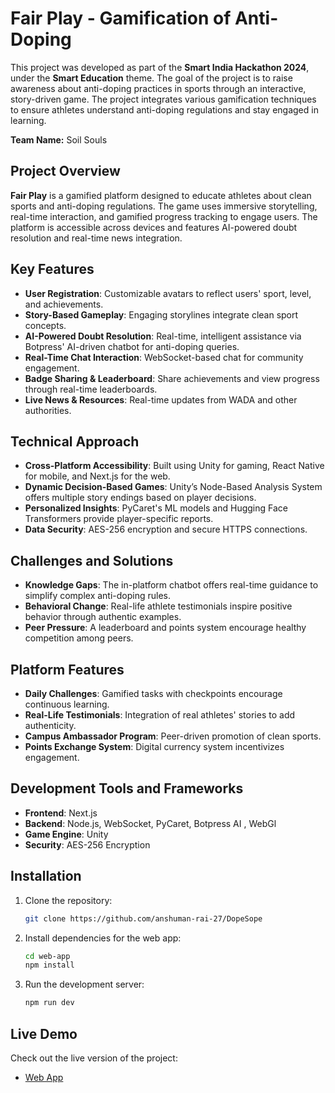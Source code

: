 
# Fair Play - Gamification of Anti-Doping

This project was developed as part of the **Smart India Hackathon 2024**, under the **Smart Education** theme. The goal of the project is to raise awareness about anti-doping practices in sports through an interactive, story-driven game. The project integrates various gamification techniques to ensure athletes understand anti-doping regulations and stay engaged in learning.


**Team Name:** Soil Souls  

## Project Overview
**Fair Play** is a gamified platform designed to educate athletes about clean sports and anti-doping regulations. The game uses immersive storytelling, real-time interaction, and gamified progress tracking to engage users. The platform is accessible across devices and features AI-powered doubt resolution and real-time news integration.

## Key Features
- **User Registration**: Customizable avatars to reflect users' sport, level, and achievements.
- **Story-Based Gameplay**: Engaging storylines integrate clean sport concepts.
- **AI-Powered Doubt Resolution**: Real-time, intelligent assistance via Botpress' AI-driven chatbot for anti-doping queries.
- **Real-Time Chat Interaction**: WebSocket-based chat for community engagement.
- **Badge Sharing & Leaderboard**: Share achievements and view progress through real-time leaderboards.
- **Live News & Resources**: Real-time updates from WADA and other authorities.

## Technical Approach
- **Cross-Platform Accessibility**: Built using Unity for gaming, React Native for mobile, and Next.js for the web.
- **Dynamic Decision-Based Games**: Unity’s Node-Based Analysis System offers multiple story endings based on player decisions.
- **Personalized Insights**: PyCaret's ML models and Hugging Face Transformers provide player-specific reports.
- **Data Security**: AES-256 encryption and secure HTTPS connections.

## Challenges and Solutions
- **Knowledge Gaps**: The in-platform chatbot offers real-time guidance to simplify complex anti-doping rules.
- **Behavioral Change**: Real-life athlete testimonials inspire positive behavior through authentic examples.
- **Peer Pressure**: A leaderboard and points system encourage healthy competition among peers.

## Platform Features
- **Daily Challenges**: Gamified tasks with checkpoints encourage continuous learning.
- **Real-Life Testimonials**: Integration of real athletes' stories to add authenticity.
- **Campus Ambassador Program**: Peer-driven promotion of clean sports.
- **Points Exchange System**: Digital currency system incentivizes engagement.

## Development Tools and Frameworks
- **Frontend**: Next.js
- **Backend**: Node.js, WebSocket, PyCaret, Botpress AI , WebGl
- **Game Engine**: Unity
- **Security**: AES-256 Encryption

## Installation
1. Clone the repository:
   ```bash
   git clone https://github.com/anshuman-rai-27/DopeSope
   ```
2. Install dependencies for the web app:
   ```bash
   cd web-app
   npm install
   ```
3. Run the development server:
   ```bash
   npm run dev
   ```

## Live Demo
Check out the live version of the project:
- [Web App](https://dope-sope.vercel.app)
